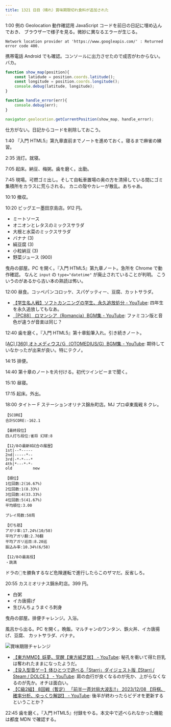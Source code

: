 ```yaml
---
title: 1321 日目（晴れ）賞味期限切れ食料が追加された
---
```


1:00 例の Geolocation 動作確認用 JavaScript コードを前日の日記に埋め込んでおき、
ブラウザーで様子を見る。微妙に異なるエラーが生じる。

```text
Network location provider at 'https://www.googleapis.com/' : Returned error code 400.
```

携帯電話 Android でも確認。コンソールに出力させたので成否がわからない。バカ。

```js
function show_map(position){
    const latidude = position.coords.latitude();
    const longitude = position.coords.longitude();
    console.debug(latitude, longitude);
}

function handle_error(err){
    console.debug(err);
}

navigator.geolocation.getCurrentPosition(show_map, handle_error);
```

仕方がない。日記からコードを削除しておこう。

1:40 『入門 HTML5』第九章直前までノートを進めておく。寝るまで麻雀の練習。

2:35 消灯。就寝。

7:05 起床。納豆、梅粥。歯を磨く。出勤。

7:45 現場。可燃ゴミ出し。そして自転車置場の奥の方を清掃している間にゴミ集積所をカラスに荒らされる。
カニの殻やカレーが散乱。あちゃあ。

10:10 撤収。

10:20 ビッグエー墨田京島店。912 円。

* ミートソース
* オニオンとレタスのミックスサラダ
* 大根と水菜のミックスサラダ
* バナナ (3)
* 絹豆腐 (3)
* 小粒納豆 (3)
* 野菜ジュース (900)

曳舟の部屋。PC を開く。『入門 HTML5』第九章ノート。急所を Chrome で動作確認。
なんと `input` の `type="datetime"` が廃止されていることが判明。
こういうのがあるから古い本の熟読は怖い。

12:00 昼食。コッペパンコロッケ、スパゲッティー、豆腐、カットサラダ。

* [【学生名人戦】ソフトカンニングの学生、永久追放処分 - YouTube](https://www.youtube.com/watch?v=eAqXVGqSPA4):
  四年生を永久追放してもなあ。
* [［PC88］ ロマンシア（Romancia）BGM集 - YouTube](https://www.youtube.com/watch?v=rbM8B2yYZOU):
  ファミコン版と音色が違うが音楽は同じ？

12:40 歯を磨く。『入門 HTML5』第十章鉛筆入れ。引き続きノート。

[[AC] [360] オトメディウス/Ｇ（OTOMEDIUS/G）BGM集 - YouTube](https://www.youtube.com/watch?v=BSZ06ey95VE):
期待していなかったが出来が良い。特にテクノ。

14:15 排便。

14:40 第十章のノートを片付ける。初代ツインビーまで聞く。

15:10 昼寝。

17:15 起床。外出。

18:00 タイトー F ステーションオリナス錦糸町店。MJ プロ卓東風戦 8 クレ。

```text
【SCORE】
合計SCORE:-162.1

【最終段位】
四人打ち段位:雀将 幻球:8

【12/8の最新8試合の履歴】
1st|--*-----
2nd|-----*--
3rd|-*-*---*
4th|*---*-*-
old         new

【順位】
1位回数:2(16.67%)
2位回数:1(8.33%)
3位回数:4(33.33%)
4位回数:5(41.67%)
平均順位:3.00

プレイ局数:58局

【打ち筋】
アガリ率:17.24%(10/58)
平均アガリ翻:2.70翻
平均アガリ巡目:8.20巡
振込み率:10.34%(6/58)

【12/8の最高役】
・跳満
```

ドラの🀆を勝負するなど危険運転で進行したらこのザマだ。反省しろ。

20:55 カスミオリナス錦糸町店。399 円。

* 白粥
* イカ唐揚げ
* 生びんちょうまぐろ刺身

曳舟の部屋。排便チャレンジ。入浴。

風呂から出る。PC を開く。晩飯。マルチャンのワンタン、鉄火丼、イカ唐揚げ、豆腐、
カットサラダ、バナナ。

![賞味期限チャレンジ](https://pbs.twimg.com/media/GA09sVtaIAAEApm?format=jpg&name=small)

* [【東方MMD】妖夢、覚醒【東方紙芝居】 - YouTube](https://www.youtube.com/watch?v=jiiSvDu6IwA):
  秘孔を衝いて得た巨乳は奪われたままになったようだ。
* [【没入型音ゲー】体ひとつで遊べる「Starri」ダイジェスト版【Starri / Steam / DOLCE.】 - YouTube](https://www.youtube.com/watch?v=Ia7duQOp_ZE):
  肩の血行が良くなるのが先か、上がらなくなるのが先か。オチは面白い。
* [【C級2組】 8回戦（暫定） 「前半一斉対局大波乱!!」 2023/12/08 【将棋、確率分析、ゆっくり解説】 - YouTube](https://www.youtube.com/watch?v=RLNDlHQZxBI):
  後半が終わったらビデオを更新するということか？

22:45 歯を磨く。『入門 HTML5』付録をやる。本文中で述べられなかった機能は都度
MDN で確認する。

